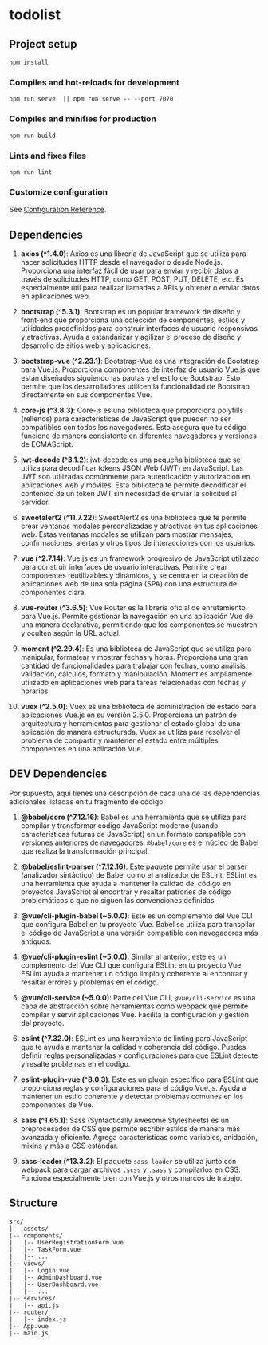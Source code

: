 # todolist

## Project setup
```
npm install
```

### Compiles and hot-reloads for development
```
npm run serve  || npm run serve -- --port 7070
```

### Compiles and minifies for production
```
npm run build
```

### Lints and fixes files
```
npm run lint
```

### Customize configuration
See [Configuration Reference](https://cli.vuejs.org/config/).

## Dependencies

1. **axios (^1.4.0)**: Axios es una librería de JavaScript que se utiliza para hacer solicitudes HTTP desde el navegador o desde Node.js. Proporciona una interfaz fácil de usar para enviar y recibir datos a través de solicitudes HTTP, como GET, POST, PUT, DELETE, etc. Es especialmente útil para realizar llamadas a APIs y obtener o enviar datos en aplicaciones web.

2. **bootstrap (^5.3.1)**: Bootstrap es un popular framework de diseño y front-end que proporciona una colección de componentes, estilos y utilidades predefinidos para construir interfaces de usuario responsivas y atractivas. Ayuda a estandarizar y agilizar el proceso de diseño y desarrollo de sitios web y aplicaciones.

3. **bootstrap-vue (^2.23.1)**: Bootstrap-Vue es una integración de Bootstrap para Vue.js. Proporciona componentes de interfaz de usuario Vue.js que están diseñados siguiendo las pautas y el estilo de Bootstrap. Esto permite que los desarrolladores utilicen la funcionalidad de Bootstrap directamente en sus componentes Vue.

4. **core-js (^3.8.3)**: Core-js es una biblioteca que proporciona polyfills (rellenos) para características de JavaScript que pueden no ser compatibles con todos los navegadores. Esto asegura que tu código funcione de manera consistente en diferentes navegadores y versiones de ECMAScript.

5. **jwt-decode (^3.1.2)**: jwt-decode es una pequeña biblioteca que se utiliza para decodificar tokens JSON Web (JWT) en JavaScript. Las JWT son utilizadas comúnmente para autenticación y autorización en aplicaciones web y móviles. Esta biblioteca te permite decodificar el contenido de un token JWT sin necesidad de enviar la solicitud al servidor.


6. **sweetalert2 (^11.7.22)**: SweetAlert2 es una biblioteca que te permite crear ventanas modales personalizadas y atractivas en tus aplicaciones web. Estas ventanas modales se utilizan para mostrar mensajes, confirmaciones, alertas y otros tipos de interacciones con los usuarios.

7. **vue (^2.7.14)**: Vue.js es un framework progresivo de JavaScript utilizado para construir interfaces de usuario interactivas. Permite crear componentes reutilizables y dinámicos, y se centra en la creación de aplicaciones web de una sola página (SPA) con una estructura de componentes clara.

8. **vue-router (^3.6.5)**: Vue Router es la librería oficial de enrutamiento para Vue.js. Permite gestionar la navegación en una aplicación Vue de una manera declarativa, permitiendo que los componentes se muestren y oculten según la URL actual.

9. **moment (^2.29.4)**: Es una biblioteca de JavaScript que se utiliza para manipular, formatear y mostrar fechas y horas. Proporciona una gran cantidad de funcionalidades para trabajar con fechas, como análisis, validación, cálculos, formato y manipulación. Moment es ampliamente utilizado en aplicaciones web para tareas relacionadas con fechas y horarios.

9. **vuex (^2.5.0)**: Vuex es una biblioteca de administración de estado para aplicaciones Vue.js en su versión 2.5.0. Proporciona un patrón de arquitectura y herramientas para gestionar el estado global de una aplicación de manera estructurada. Vuex se utiliza para resolver el problema de compartir y mantener el estado entre múltiples componentes en una aplicación Vue.


## DEV Dependencies

Por supuesto, aquí tienes una descripción de cada una de las dependencias adicionales listadas en tu fragmento de código:

1. **@babel/core (^7.12.16)**: Babel es una herramienta que se utiliza para compilar y transformar código JavaScript moderno (usando características futuras de JavaScript) en un formato compatible con versiones anteriores de navegadores. `@babel/core` es el núcleo de Babel que realiza la transformación principal.

2. **@babel/eslint-parser (^7.12.16)**: Este paquete permite usar el parser (analizador sintáctico) de Babel como el analizador de ESLint. ESLint es una herramienta que ayuda a mantener la calidad del código en proyectos JavaScript al encontrar y resaltar patrones de código problemáticos o que no siguen las convenciones definidas.

3. **@vue/cli-plugin-babel (~5.0.0)**: Este es un complemento del Vue CLI que configura Babel en tu proyecto Vue. Babel se utiliza para transpilar el código de JavaScript a una versión compatible con navegadores más antiguos.

4. **@vue/cli-plugin-eslint (~5.0.0)**: Similar al anterior, este es un complemento del Vue CLI que configura ESLint en tu proyecto Vue. ESLint ayuda a mantener un código limpio y coherente al encontrar y resaltar errores y problemas en el código.

5. **@vue/cli-service (~5.0.0)**: Parte del Vue CLI, `@vue/cli-service` es una capa de abstracción sobre herramientas como webpack que permite compilar y servir aplicaciones Vue. Facilita la configuración y gestión del proyecto.

6. **eslint (^7.32.0)**: ESLint es una herramienta de linting para JavaScript que te ayuda a mantener la calidad y coherencia del código. Puedes definir reglas personalizadas y configuraciones para que ESLint detecte y resalte problemas en el código.

7. **eslint-plugin-vue (^8.0.3)**: Este es un plugin específico para ESLint que proporciona reglas y configuraciones para el código Vue.js. Ayuda a mantener un estilo coherente y detectar problemas comunes en los componentes de Vue.

8. **sass (^1.65.1)**: Sass (Syntactically Awesome Stylesheets) es un preprocesador de CSS que permite escribir estilos de manera más avanzada y eficiente. Agrega características como variables, anidación, mixins y más a CSS estándar.

9. **sass-loader (^13.3.2)**: El paquete `sass-loader` se utiliza junto con webpack para cargar archivos `.scss` y `.sass` y compilarlos en CSS. Funciona especialmente bien con Vue.js y otros marcos de trabajo.


## Structure
```
src/
|-- assets/
|-- components/
|   |-- UserRegistrationForm.vue
|   |-- TaskForm.vue
|   |-- ...
|-- views/
|   |-- Login.vue
|   |-- AdminDashboard.vue
|   |-- UserDashboard.vue
|   |-- ...
|-- services/
|   |-- api.js
|-- router/
|   |-- index.js
|-- App.vue
|-- main.js

```
